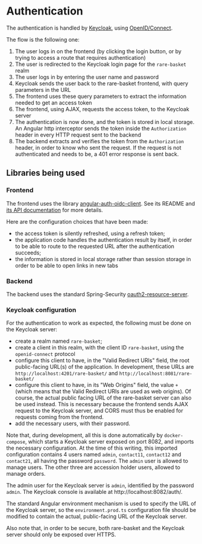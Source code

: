 # Authentication

The authentication is handled by [Keycloak](https://www.keycloak.org/documentation), using 
[OpenID/Connect](https://openid.net/connect/).

The flow is the following one:

1. The user logs in on the frontend (by clicking the login button, or by trying to access a route that requires authentication)
2. The user is redirected to the Keycloak login page for the `rare-basket` realm
3. The user logs in by entering the user name and password
4. Keycloak sends the user back to the rare-basket frontend, with query parameters in the URL
5. The frontend uses these query parameters to extract the information needed to get an access token
6. The frontend, using AJAX, requests the access token, to the Keycloak server
7. The authentication is now done, and the token is stored in local storage. 
   An Angular http interceptor sends the token inside the `Authorization` header in every HTTP request sent to the backend
8. The backend extracts and verifies the token from the `Authorization` header, in order to know who sent the request.
   If the request is not authenticated and needs to be, a 401 error response is sent back.
   
## Libraries being used

### Frontend

The frontend uses the library [angular-auth-oidc-client](https://github.com/damienbod/angular-auth-oidc-client).
See its README and [its API documentation](https://github.com/damienbod/angular-auth-oidc-client/blob/master/API_DOCUMENTATION.md)
for more details.

Here are the configuration choices that have been made:

 - the access token is silently refreshed, using a refresh token;
 - the application code handles the authentication result by itself, 
   in order to be able to route to the requested URL after the authentication succeeds;
 - the information is stored in local storage rather than session storage in order to be 
   able to open links in new tabs
   
### Backend

The backend uses the standard Spring-Security [oauth2-resource-server](https://docs.spring.io/spring-security/reference/servlet/oauth2/resource-server/index.html). 

### Keycloak configuration

For the authentication to work as expected, the following must be done on the Keycloak server:

 - create a realm named `rare-basket`;
 - create a client in this realm, with the client ID `rare-basket`, using the `openid-connect` protocol 
 - configure this client to have, in the "Valid Redirect URIs" field, the root public-facing URL(s) of the application.
   In development, these URLs are `http://localhost:4201/rare-basket/` and `http://localhost:8081/rare-basket/`
 - configure this client to have, in its "Web Origins" field, the value `+` (which means that the
   Valid Redirect URIs are used as web origins). Of course, the actual public facing URL of the 
   rare-basket server can also be used instead. This is necessary because the frontend sends AJAX request
   to the Keycloak server, and CORS must thus be enabled for requests coming from the frontend.
 - add the necessary users, with their password.
 
Note that, during development, all this is done automatically by `docker-compose`, which starts
a Keycloak server exposed on port 8082, and imports the necessary configuration.
At the time of this writing, this imported configuration contains 4 users named `admin`, `contact11`, `contact12` and `contact21`, 
all having the password `password`. The `admin` user is allowed to manage users. The other three 
are accession holder users, allowed to manage orders.

The admin user for the Keycloak server is `admin`, identified by the password `admin`.
The Keycloak console is available at http://localhost:8082/auth/.

The standard Angular environment mechanism is used to specify the URL of the Keycloak server,
so the `environment.prod.ts` configuration file should be modified to contain the actual, public-facing
URL of the Keycloak server.

Also note that, in order to be secure, both rare-basket and the Keycloak server should only be
exposed over HTTPS.
